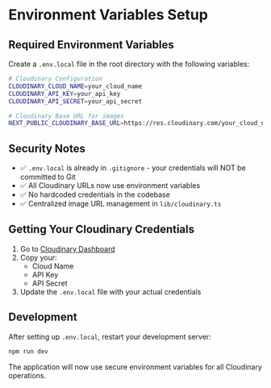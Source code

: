 # Environment Variables Setup

## Required Environment Variables

Create a `.env.local` file in the root directory with the following variables:

```bash
# Cloudinary Configuration
CLOUDINARY_CLOUD_NAME=your_cloud_name
CLOUDINARY_API_KEY=your_api_key
CLOUDINARY_API_SECRET=your_api_secret

# Cloudinary Base URL for images
NEXT_PUBLIC_CLOUDINARY_BASE_URL=https://res.cloudinary.com/your_cloud_name/image/upload/v1759960041/vance-website/vance-website
```

## Security Notes

- ✅ `.env.local` is already in `.gitignore` - your credentials will NOT be committed to Git
- ✅ All Cloudinary URLs now use environment variables
- ✅ No hardcoded credentials in the codebase
- ✅ Centralized image URL management in `lib/cloudinary.ts`

## Getting Your Cloudinary Credentials

1. Go to [Cloudinary Dashboard](https://cloudinary.com/console)
2. Copy your:
   - Cloud Name
   - API Key  
   - API Secret
3. Update the `.env.local` file with your actual credentials

## Development

After setting up `.env.local`, restart your development server:

```bash
npm run dev
```

The application will now use secure environment variables for all Cloudinary operations.
